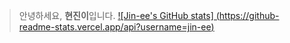 > 안녕하세요, **현진이**입니다.
[![Jin-ee's GitHub stats] (https://github-readme-stats.vercel.app/api?username=jin-ee)](https://github.com/jin-ee/github-readme-stats)